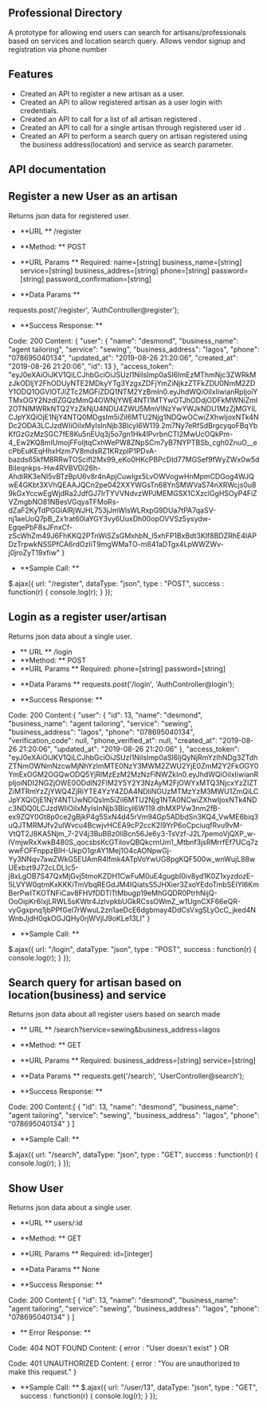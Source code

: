 ## Professional Directory

A prototype for allowing end users can search for artisans/professionals based on services and location search query. Allows vendor signup and registration via phone number

## Features

-   Created an API to register a new artisan as a user.
-   Created an API to allow registered artisan as a user login with credentials.
-   Created an API to call for a list of all artisan registered .
-   Created an API to call for a single artisan through registered user id .
-   Created an API to perform a search query on artisan registered using the business address(location) and service as search parameter.

## API documentation

## Register a new User as an artisan

Returns json data for registered user.

-   **URL **
    /register
-   **Method: **
    POST
-   **URL Params **
    Required:
    name=[string]
    business_name=[string]
    service=[string]
    business_addres=[string]
    phone=[string]
    password=[string]
    password_confirmation=[string]

-   **Data Params **

requests.post('/register', 'AuthController@register');

-   **Success Response: **

Code: 200
Content: {
"user": {
"name": "desmond",
"business_name": "agent tailoring",
"service": "sewing",
"business_address": "lagos",
"phone": "078695040134",
"updated_at": "2019-08-26 21:20:06",
"created_at": "2019-08-26 21:20:06",
"id": 13
},
"access_token": "eyJ0eXAiOiJKV1QiLCJhbGciOiJSUzI1NiIsImp0aSI6ImEzMThmNjc3ZWRkMzJkODljY2FhODUyNTE2MDkyYTg3YzgxZDFjYmZiNjkzZTFkZDU0NmM2ZDY1ODQ1OGVlOTJlZTc2MGFiZDQ1NTM2YzBmIn0.eyJhdWQiOiIxIiwianRpIjoiYTMxOGY2NzdlZGQzMmQ4OWNjYWE4NTI1MTYwOTJhODdjODFkMWNiZmI2OTNlMWRkNTQ2YzZkNjU4NDU4ZWU5MmVlNzYwYWJkNDU1MzZjMGYiLCJpYXQiOjE1NjY4NTQ0MDgsIm5iZiI6MTU2Njg1NDQwOCwiZXhwIjoxNTk4NDc2ODA3LCJzdWIiOiIxMyIsInNjb3BlcyI6W119.2m7Ny7eRfSdBrgcyqoFBqYbKfGzGzMzSGC7fE8Ku5nEUq3j5o7gn1Hk4IPvrbnCTI2MwUcOQkPm-4_Ew2KQ8mIUmojFFoIjtqCxhWePW8ZNpSCm7yB7NYPTBSb_cgh0ZnuO\_\_ecPbEuKEqHhxHzm7V8mdsRZ1KRzpIP1PDvA-bazds65kfM8RRwTOScifI2Mx99_eKo0HKcPBPcDId77MGSef9fWyZWx0w5dBiIeqnkps-Hw4RVBVDi26h-AhdiRK3eNI5vBTzBpU6v8r4nApjCuwIgx5LvOWVogwHnMpmCDGog4WJQwE4GKbt3XVhQEAAJQCn2pe042XXYWGsTn68YnSMWVaS74nXRWcjs0u89kGxYccwEgWjdRa2JdfGJ7IrTYVVNdvzWPJMEMGSX1CXzclGgHSOyP4FiZVZmgbNO81NBesVGqyaTFMoRs-dZaF2KyTdPGGiAlRjWJHL753jJmWlsWLRxpG9DUa7tPA7qaSV-nj1aeUoQ7pB_Zx1rat60iaYGY3vy6UuxDh00opOVVSz5ysydw-EgqePbF8sJFnxCf-zScWhZm49J6FhKKQ2PTnWiSZsGMxhbN_l5xhFP1BxBdt3Klf8BDZRhE4IAPDzTrpwkNSSPfCA6rdOzliT9mgWMaTO-m841aDTgx4LpWWZWv-j0jroZyT19xfiw"
}

-   **Sample Call: **

\$.ajax({
url: "/register",
dataType: "json",
type : "POST",
success : function(r) {
console.log(r);
}
});

## Login as a register user/artisan

Returns json data about a single user.

-   ** URL **
    /login
-   **Method: **
    POST
-   **URL Params **
    Required:
    phone=[string]
    password=[string]

*   **Data Params **
    requests.post('/login', 'AuthController@login');

*   **Success Response: **

Code: 200
Content:{
"user": {
"id": 13,
"name": "desmond",
"business_name": "agent tailoring",
"service": "sewing",
"business_address": "lagos",
"phone": "078695040134",
"verification_code": null,
"phone_verified_at": null,
"created_at": "2019-08-26 21:20:06",
"updated_at": "2019-08-26 21:20:06"
},
"access_token": "eyJ0eXAiOiJKV1QiLCJhbGciOiJSUzI1NiIsImp0aSI6IjQyNjRmYzlhNDg3ZTdhZTNmOWNmNzcwMjNhYzlmMTE0NzY3MWM2ZWU2YjE0ZmM2Y2FkOGY0YmExOGM2OGQwODQ5YjRlMzEzM2MzNzFlNWZkIn0.eyJhdWQiOiIxIiwianRpIjoiNDI2NGZjOWE0ODdlN2FlM2Y5Y2Y3NzAyM2FjOWYxMTQ3NjcxYzZlZTZiMTRmYzZjYWQ4ZjRiYTE4YzY4ZDA4NDliNGUzMTMzYzM3MWU1ZmQiLCJpYXQiOjE1NjY4NTUwNDQsIm5iZiI6MTU2Njg1NTA0NCwiZXhwIjoxNTk4NDc3NDQ0LCJzdWIiOiIxMyIsInNjb3BlcyI6W119.dhMXPVw3nm2fB-ex9ZQY0Gt8p0ce2gBjkP4g5SxN4d45rVm94Gp5ADbdSn3KQ4_VwME6biq3uQJTMRMJfv2uIWvcu4BcwjvHCEA9cP2ccK2l9YrP6oCpciuqfRvu9vM-VtQT2J8KA5Njm_7-2V4j3BuBBz0liBcn56Je6y3-TsVzf-J2L7pemoVjQXP_w-IVmjwRxXwkB480S_qocsbsKcGTilovQBQkcrnUm1_Mtbnf3jsRMrrfEf7UCq7zwwFOFFnppzBIH-UkpO1grAY1Mej1O4cAONpwGj-Yy3NNqv7awZWkG5EUAmR4lfmk4ATpVoYwUG8pgKQF500w_wnWujL88wUExbzt9J72cLDLIc5-j8xLgOB7S47QxMjGvj5tmoKZDH1CwFuM0uE4gugbI0iv8yd1K0Z1xyzdozE-5LVYW0qtmKxKKKiTmVbqREGdJM4IQiatsS5JHXier3ZxoYEdoTmbSEIYl6KmBerPwITKOTNFiCav8FHVfDDTlTtMbugp19eMhGQDR0PtrhNijQ-OoOipKr6IxjLRWL5sKWtr4JzlvpkbUGkRCssOWmZ_w1UgnCXF66eQR-vyGgxpnq1jbPPfGeI7rWwuL2zn1aeDcE6dgbmay4DdCsVxgSLyOcC_jked4NWnbJjdH0qkOGJQHy0rjWVjlJ9oKLe13LI"
}

-   **Sample Call: **

\$.ajax({
url: "/login",
dataType: "json",
type : "POST",
success : function(r) {
console.log(r);
}
});

## Search query for artisan based on location(business) and service

Returns json data about all register users based on search made

-   ** URL **
    /search?service=sewing&business_address=lagos
-   **Method: **
    GET
-   **URL Params **
    Required:
    business_address=[string]
    service=[string]

-   **Data Params **
    requests.get('/search', 'UserController@search');

*   **Success Response: **

Code: 200
Content:[
{
"id": 13,
"name": "desmond",
"business_name": "agent tailoring",
"service": "sewing",
"business_address": "lagos",
"phone": "078695040134"
}
]

-   **Sample Call: **

\$.ajax({
url: "/search",
dataType: "json",
type : "GET",
success : function(r) {
console.log(r);
}
});

## Show User

Returns json data about a single user.

-   **URL **
    users/:id
-   **Method: **
    GET
-   **URL Params **
    Required:
    id=[integer]

-   **Data Params **
    None

-   **Success Response: **

Code: 200
Content:[
{
"id": 13,
"name": "desmond",
"business_name": "agent tailoring",
"service": "sewing",
"business_address": "lagos",
"phone": "078695040134"
}
]

-   ** Error Response: **

Code: 404 NOT FOUND
Content: { error : "User doesn't exist" }
OR

Code: 401 UNAUTHORIZED
Content: { error : "You are unauthorized to make this request." }

-   **Sample Call: **
    \$.ajax({
    url: "/user/13",
    dataType: "json",
    type : "GET",
    success : function(r) {
    console.log(r);
    }
    });
